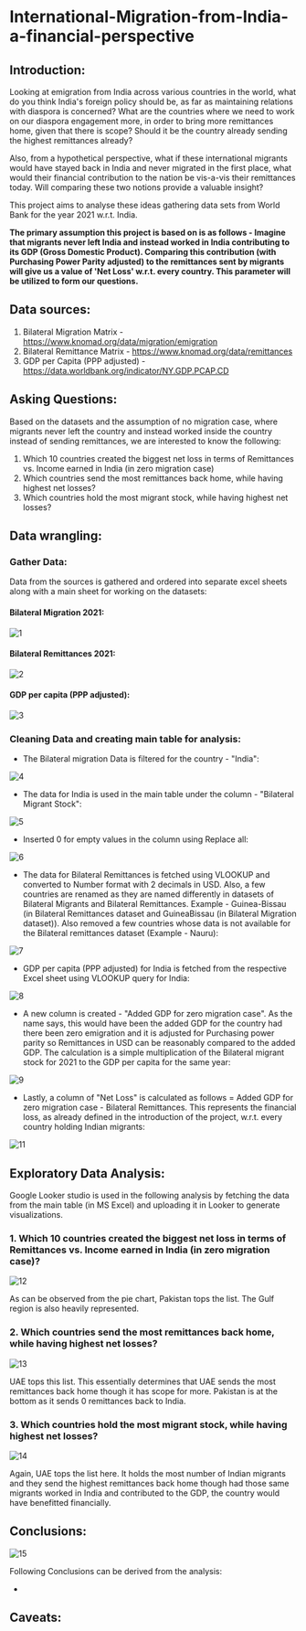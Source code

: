 # International-Migration-from-India-a-financial-perspective

## Introduction:

Looking at emigration from India across various countries in the world, what do you think India's foreign policy should be, as far as maintaining relations with diaspora is concerned? What are the countries where we need to work on our diaspora engagement more, in order to bring more remittances home, given that there is scope? Should it be the country already sending the highest remittances already? 

Also, from a hypothetical perspective, what if these international migrants would have stayed back in India and never migrated in the first place, what would their financial contribution to the nation be vis-a-vis their remittances today. Will comparing these two notions provide a valuable insight?

This project aims to analyse these ideas gathering data sets from World Bank for the year 2021 w.r.t. India. 

**The primary assumption this project is based on is as follows - Imagine that migrants never left India and instead worked in India contributing to its GDP (Gross Domestic Product). Comparing this contribution (with Purchasing Power Parity adjusted) to the remittances sent by migrants will give us a value of 'Net Loss' w.r.t. every country. This parameter will be utilized to form our questions.**

## Data sources:

1. Bilateral Migration Matrix - https://www.knomad.org/data/migration/emigration
2. Bilateral Remittance Matrix - https://www.knomad.org/data/remittances
3. GDP per Capita (PPP adjusted) - https://data.worldbank.org/indicator/NY.GDP.PCAP.CD

## Asking Questions:

Based on the datasets and the assumption of no migration case, where migrants never left the country and instead worked inside the country instead of sending remittances, we are interested to know the following:

1. Which 10 countries created the biggest net loss in terms of Remittances vs. Income earned in India (in zero migration case)
2. Which countries send the most remittances back home, while having highest net losses?
3. Which countries hold the most migrant stock, while having highest net losses?

## Data wrangling:

### Gather Data:

Data from the sources is gathered and ordered into separate excel sheets along with a main sheet for working on the datasets:

#### Bilateral Migration 2021:

![1](https://github.com/shantanu2693/International-Migration-from-India-a-financial-perspective/assets/148590969/83e7911d-433c-4fb6-bd9c-20f709e228bc)

#### Bilateral Remittances 2021:

![2](https://github.com/shantanu2693/International-Migration-from-India-a-financial-perspective/assets/148590969/69a6fc8c-39b5-4edc-8332-73c6b054450c)

#### GDP per capita (PPP adjusted):

![3](https://github.com/shantanu2693/International-Migration-from-India-a-financial-perspective/assets/148590969/ae9132e0-6797-4042-a438-a97d6ee09942)

### Cleaning Data and creating main table for analysis:

* The Bilateral migration Data is filtered for the country - "India":

![4](https://github.com/shantanu2693/International-Migration-from-India-a-financial-perspective/assets/148590969/4a601542-d9aa-424a-b0be-b60bcf364097)

* The data for India is used in the main table under the column - "Bilateral Migrant Stock":

![5](https://github.com/shantanu2693/International-Migration-from-India-a-financial-perspective/assets/148590969/7b2a271f-2109-4b59-96c1-c4997b8b38b4)

* Inserted 0 for empty values in the column using Replace all:

![6](https://github.com/shantanu2693/International-Migration-from-India-a-financial-perspective/assets/148590969/31f25771-c52f-4e2f-8dcf-e181cfcacbcc)

* The data for Bilateral Remittances is fetched using VLOOKUP and converted to Number format with 2 decimals in USD. Also, a few countries are renamed as they are named differently in datasets of Bilateral Migrants and Bilateral Remittances. Example - Guinea-Bissau (in Bilateral Remittances dataset and GuineaBissau (in Bilateral Migration dataset)). Also removed a few countries whose data is not available for the Bilateral remittances dataset (Example - Nauru):

![7](https://github.com/shantanu2693/International-Migration-from-India-a-financial-perspective/assets/148590969/8f6efb9a-7bb6-4be8-8b11-789fd902959d)

* GDP per capita (PPP adjusted) for India is fetched from the respective Excel sheet using VLOOKUP query for India:

![8](https://github.com/shantanu2693/International-Migration-from-India-a-financial-perspective/assets/148590969/7568b041-d3a1-4ab4-9437-0399ecb0b15d)

* A new column is created - "Added GDP for zero migration case". As the name says, this would have been the added GDP for the country had there been zero emigration and it is adjusted for Purchasing power parity so Remittances in USD can be reasonably compared to the added GDP. The calculation is a simple multiplication of the Bilateral migrant stock for 2021 to the GDP per capita for the same year:

![9](https://github.com/shantanu2693/International-Migration-from-India-a-financial-perspective/assets/148590969/93fd9350-b9f9-4cb8-a515-2f4376b9ecda)

* Lastly, a column of "Net Loss" is calculated as follows = Added GDP for zero migration case - Bilateral Remittances. This represents the financial loss, as already defined in the introduction of the project, w.r.t. every country holding Indian migrants:

![11](https://github.com/shantanu2693/International-Migration-from-India-a-financial-perspective/assets/148590969/c9a0ca0e-b26b-4fda-ae69-2c6d1a821a08)

## Exploratory Data Analysis:

Google Looker studio is used in the following analysis by fetching the data from the main table (in MS Excel) and uploading it in Looker to generate visualizations.

### 1. Which 10 countries created the biggest net loss in terms of Remittances vs. Income earned in India (in zero migration case)?

![12](https://github.com/shantanu2693/International-Migration-from-India-a-financial-perspective/assets/148590969/e8b873c3-3275-452c-a30d-47a9fd145be7)

As can be observed from the pie chart, Pakistan tops the list. The Gulf region is also heavily represented.

### 2. Which countries send the most remittances back home, while having highest net losses?

![13](https://github.com/shantanu2693/International-Migration-from-India-a-financial-perspective/assets/148590969/3bb039d0-2413-446d-b1c7-4ea9039c25c1)

UAE tops this list. This essentially determines that UAE sends the most remittances back home though it has scope for more. Pakistan is at the bottom as it sends 0 remittances back to India.

### 3. Which countries hold the most migrant stock, while having highest net losses?

![14](https://github.com/shantanu2693/International-Migration-from-India-a-financial-perspective/assets/148590969/36898897-34aa-43ae-bb6f-f412dcf8f569)

Again, UAE tops the list here. It holds the most number of Indian migrants and they send the highest remittances back home though had those same migrants worked in India and contributed to the GDP, the country would have benefitted financially.

## Conclusions:

![15](https://github.com/shantanu2693/International-Migration-from-India-a-financial-perspective/assets/148590969/054edfdf-d009-42ab-9cbb-077b7ac47898)

Following Conclusions can be derived from the analysis:

* 

## Caveats:
